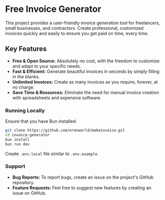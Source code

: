 # Free Invoice Generator

This project provides a user-friendly invoice generation tool for freelancers, small businesses, and contractors. Create professional, customized invoices quickly and easily to ensure you get paid on time, every time.
## Key Features

- **Free & Open Source:** Absolutely no cost, with the freedom to customize and adapt to your specific needs.
- **Fast & Efficient:** Generate beautiful invoices in seconds by simply filling in the blanks.
- **Unlimited Invoices:** Create as many invoices as you require, forever, at no charge.
- **Save Time & Resources:** Eliminate the need for manual invoice creation with spreadsheets and expensive software.

### Running Locally

Ensure that you have Bun installed.

```bash
git clone https://github.com/erenworld/makeinvoice.git
cd invoice-generator
bun install
bun run dev
```

Create `.env.local` file similar to `.env.example`.

### Support

- **Bug Reports:** To report bugs, create an issue on the project's GitHub repository.
- **Feature Requests:** Feel free to suggest new features by creating an issue on GitHub.

